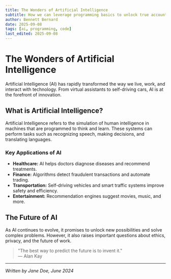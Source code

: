 ```yaml
---
title: The Wonders of Artificial Intelligence
subtitle: How we can leverage programming basics to unlock true accounting productivity
author: Bennett Bernard
date: 2025-09-08
tags: [ai, programming, code]
last_edited: 2025-09-08
---
```

# The Wonders of Artificial Intelligence

Artificial Intelligence (AI) has rapidly transformed the way we live, work, and interact with technology. From virtual assistants to self-driving cars, AI is at the forefront of innovation.

## What is Artificial Intelligence?

Artificial Intelligence refers to the simulation of human intelligence in machines that are programmed to think and learn. These systems can perform tasks such as recognizing speech, making decisions, and translating languages.

### Key Applications of AI

- **Healthcare:** AI helps doctors diagnose diseases and recommend treatments.
- **Finance:** Algorithms detect fraudulent transactions and automate trading.
- **Transportation:** Self-driving vehicles and smart traffic systems improve safety and efficiency.
- **Entertainment:** Recommendation engines suggest movies, music, and more.

## The Future of AI

As AI continues to evolve, it promises to unlock new possibilities and solve complex problems. However, it also raises important questions about ethics, privacy, and the future of work.

> "The best way to predict the future is to invent it."  
> — Alan Kay

---

*Written by Jane Doe, June 2024*

